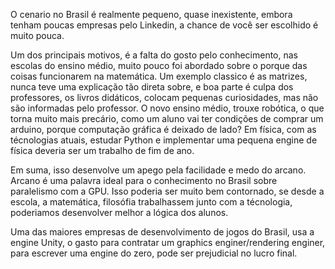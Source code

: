 O cenario no Brasil é realmente pequeno, quase inexistente, embora tenham poucas empresas pelo Linkedin, a chance de você ser escolhido é muito pouca.

Um dos principais motivos, é a falta do gosto pelo conhecimento, nas escolas do ensino médio, muito pouco foi abordado sobre o porque das coisas funcionarem
na matemática. Um exemplo classico é as matrizes, nunca teve uma explicação tão direta sobre, e boa parte é culpa dos professores, os livros didáticos,
colocam pequenas curiosidades, mas não são informadas pelo professor. O novo ensino médio, trouxe robótica, o que torna muito mais
precário, como um aluno vai ter condições de comprar um arduino, porque computação gráfica é deixado de lado? Em física, com as técnologias atuais, estudar Python
e implementar uma pequena engine de física deveria ser um trabalho de fim de ano.

Em suma, isso desenvolve um apego pela facilidade e medo do arcano. Arcano é uma palavra ideal para o conhecimento no Brasil sobre paralelismo com a GPU.
Isso poderia ser muito bem contornado, se desde a escola, a matemática, filosófia trabalhassem junto com a técnologia, poderiamos desenvolver melhor a lógica dos alunos.

Uma das maiores empresas de desenvolvimento de jogos do Brasil, usa a engine Unity, o gasto para contratar um graphics enginer/rendering enginer,
para escrever uma engine do zero, pode ser prejudicial no lucro final.